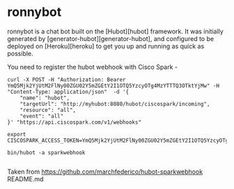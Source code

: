 # ronnybot

ronnybot is a chat bot built on the [Hubot][hubot] framework. It was
initially generated by [generator-hubot][generator-hubot], and configured to be
deployed on [Heroku][heroku] to get you up and running as quick as possible.

    
You need to register the hubot webhook with Cisco Spark -

~~~
curl -X POST -H "Authorization: Bearer YmQ5Mjk2YjUtM2FlNy00ZGU02Y5mZGEtY2I1OTQ5YzcyOTg4MzYTTTQ3OTktYjMw" -H "Content-Type: application/json"  -d '{
    "name": "hubot",
    "targetUrl": "http://myhubot:8080/hubot/ciscospark/incoming",
    "resource": "all",
    "event": "all"
}' "https://api.ciscospark.com/v1/webhooks"

export CISCOSPARK_ACCESS_TOKEN=YmQ5Mjk2YjUtM2FlNy00ZGU02Y5mZGEtY2I1OTQ5YzcyOTg4MzYTTTQ3OTktYjMw

bin/hubot -a sparkwebhook
    
~~~
Taken from https://github.com/marchfederico/hubot-sparkwebhook README.md

